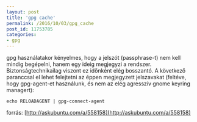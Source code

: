 ```yaml
---
layout: post
title: 'gpg cache'
permalink: /2016/10/03/gpg_cache
post_id: 11753785
categories: 
- gpg
---
```


gpg használatakor kényelmes, hogy a jelszót (passphrase-t) nem kell mindig begépelni, hanem egy ideig megjegyzi a rendszer. Biztonságtechnikailag viszont ez időnként elég bosszantó. A következő paranccsal el lehet felejtetni az éppen megjegyzett jelszavakat (feltéve, hogy gpg-agent-et használunk, és nem az elég agresszív gnome keyring managert):

```
echo RELOADAGENT | gpg-connect-agent
```

forrás: 
[http://askubuntu.com/a/558158](http://askubuntu.com/a/558158)